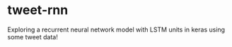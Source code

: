 # tweet-rnn
Exploring a recurrent neural network model with LSTM units in keras using some tweet data! 
